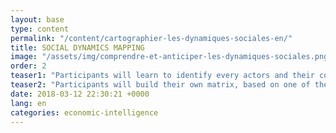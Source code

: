 ```yaml
---
layout: base
type: content
permalink: "/content/cartographier-les-dynamiques-sociales-en/"
title: SOCIAL DYNAMICS MAPPING
image: "/assets/img/comprendre-et-anticiper-les-dynamiques-sociales.png"
order: 2
teaser1: "Participants will learn to identify every actors and their commitment level by using the sociodynamic matrix. They will discover influence mechanisms and their social dynamics."
teaser2: "Participants will build their own matrix, based on one of their actual work project and devise a management strategy by: challenging their leadership, using social evolution levers and convincing hesitant actors."
date: 2018-03-12 22:30:21 +0000
lang: en
categories: economic-intelligence
---
```

